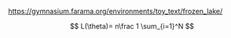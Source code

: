 https://gymnasium.farama.org/environments/toy_text/frozen_lake/  

$$ L(\theta)= n\frac 1 \sum_{i=1}^N $$
